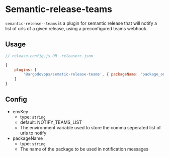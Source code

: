 # Semantic-release-teams
`semantic-release--teams` is a plugin for semantic release that will notify a list of urls of a given release, using a preconfigured teams webhook.

## Usage

``` js
// release.config.js OR .releaserc.json

{
    plugins: [
        '@argodevops/sematic-release-teams', { packageName: 'package_one', envKey: 'NOTIFY_URLS' }
    ]
}
```

## Config
- envKey
    - type: `string`
    - default: NOTIFY_TEAMS_LIST
    - The environment variable used to store the comma seperated list of urls to notify
- packageName
    - type: `string`
    - The name of the package to be used in notification messages